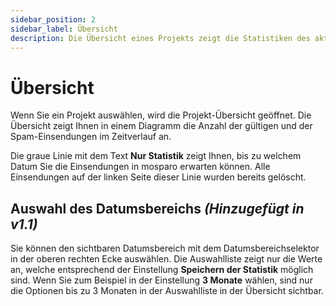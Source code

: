 ```yaml
---
sidebar_position: 2
sidebar_label: Übersicht
description: Die Übersicht eines Projekts zeigt die Statistiken des aktiven Projekts an.
---
```


# Übersicht

Wenn Sie ein Projekt auswählen, wird die Projekt-Übersicht geöffnet. Die Übersicht zeigt Ihnen in einem Diagramm die Anzahl der gültigen und der Spam-Einsendungen im Zeitverlauf an.

Die graue Linie mit dem Text **Nur Statistik** zeigt Ihnen, bis zu welchem Datum Sie die Einsendungen in mosparo erwarten können. Alle Einsendungen auf der linken Seite dieser Linie wurden bereits gelöscht.

## Auswahl des Datumsbereichs _(Hinzugefügt in v1.1)_

Sie können den sichtbaren Datumsbereich mit dem Datumsbereichselektor in der oberen rechten Ecke auswählen. Die Auswahlliste zeigt nur die Werte an, welche entsprechend der Einstellung **Speichern der Statistik** möglich sind. Wenn Sie zum Beispiel in der Einstellung **3 Monate** wählen, sind nur die Optionen bis zu 3 Monaten in der Auswahlliste in der Übersicht sichtbar.

